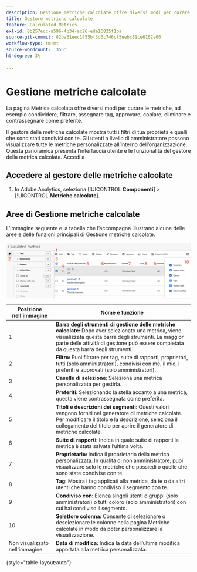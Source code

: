 ```yaml
---
description: Gestione metriche calcolate offre diversi modi per curare le metriche, ad esempio condividere, filtrare, assegnare tag, approvare, copiare, eliminare e contrassegnare come preferite.
title: Gestore metriche calcolate
feature: Calculated Metrics
exl-id: 8b257ecc-a596-4b34-ac26-eda16835f1ba
source-git-commit: 82ba31eec1455bf3d0c746cf5eebc81ce6162a00
workflow-type: tm+mt
source-wordcount: '355'
ht-degree: 3%

---
```


# Gestione metriche calcolate

La pagina Metrica calcolata offre diversi modi per curare le metriche, ad esempio condividere, filtrare, assegnare tag, approvare, copiare, eliminare e contrassegnare come preferite.

Il gestore delle metriche calcolate mostra tutti i filtri di tua proprietà e quelli che sono stati condivisi con te. Gli utenti a livello di amministratore possono visualizzare tutte le metriche personalizzate all’interno dell’organizzazione. Questa panoramica presenta l’interfaccia utente e le funzionalità del gestore della metrica calcolata. Accedi a

## Accedere al gestore delle metriche calcolate

1. In Adobe Analytics, seleziona [!UICONTROL **Componenti**] > [!UICONTROL **Metriche calcolate**].

## Aree di Gestione metriche calcolate

L’immagine seguente e la tabella che l’accompagna illustrano alcune delle aree e delle funzioni principali di Gestione metriche calcolate.

![](assets/calcmet_mgr_ui.png)

| Posizione nell’immagine | Nome e funzione |
|---|---|
| 1 | **Barra degli strumenti di gestione delle metriche calcolate:** Dopo aver selezionato una metrica, viene visualizzata questa barra degli strumenti. La maggior parte delle attività di gestione può essere completata da questa barra degli strumenti. |
| 2 | **Filtro:** Puoi filtrare per tag, suite di rapporti, proprietari, tutti (solo amministratori), condivisi con me, il mio, i preferiti e approvati (solo amministratori). |
| 3 | **Caselle di selezione:** Seleziona una metrica personalizzata per gestirla. |
| 4 | **Preferiti:** Selezionando la stella accanto a una metrica, questa viene contrassegnata come preferita. |
| 5 | **Titoli e descrizioni dei segmenti:** Questi valori vengono forniti nel generatore di metriche calcolate. Per modificare il titolo e la descrizione, seleziona il collegamento del titolo per aprire il generatore di metriche calcolate. |
| 6 | **Suite di rapporti:** Indica in quale suite di rapporti la metrica è stata salvata l’ultima volta. |
| 7 | **Proprietario:** Indica il proprietario della metrica personalizzata. In qualità di non amministratore, puoi visualizzare solo le metriche che possiedi o quelle che sono state condivise con te. |
| 8 | **Tag:** Mostra i tag applicati alla metrica, da te o da altri utenti che hanno condiviso il segmento con te. |
| 9 | **Condiviso con:** Elenca singoli utenti o gruppi (solo amministratori) o tutti coloro (solo amministratori) con cui hai condiviso il segmento. |
| 10 | **Selettore colonna:** Consente di selezionare o deselezionare le colonne nella pagina Metriche calcolate in modo da poter personalizzare la visualizzazione. |
| Non visualizzato nell&#39;immagine | **Data di modifica:** Indica la data dell’ultima modifica apportata alla metrica personalizzata. |

{style="table-layout:auto"}
